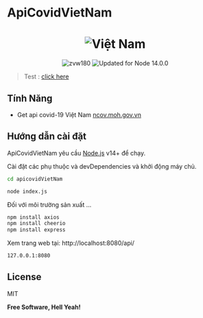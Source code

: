 # ApiCovidVietNam
<h1 align="center">
  <img src="https://upload.wikimedia.org/wikipedia/commons/thumb/2/21/Flag_of_Vietnam.svg/1920px-Flag_of_Vietnam.svg.png" alt="Việt Nam">
</h1>

<div align="center">
 <img src="https://komarev.com/ghpvc/?username=zvw180&label=Profile%20views&color=0e75b6&style=flat" alt="zvw180" /> <img src="https://img.shields.io/badge/ %E2%9C%94%20Updated%20For%20Version%20-%20Node%2014.0.0-brightgreen.svg" alt="Updated for Node 14.0.0">

</div>

> Test : [click here](https://apicovidvn.herokuapp.com/api/)



## Tính Năng

- Get api covid-19 Việt Nam [ncov.moh.gov.vn](https://ncov.moh.gov.vn//)


## Hướng dẫn cài đặt

ApiCovidVietNam yêu cầu [Node.js](https://nodejs.org/) v14+ để chạy.

Cài đặt các phụ thuộc và devDependencies và khởi động máy chủ.

```sh
cd apicovidVietNam

node index.js
```

Đối với môi trường sản xuất ...

```sh
npm install axios
npm install cheerio
npm install express
```

Xem trang web tại: http://localhost:8080/api/

```sh
127.0.0.1:8080
```

## License

MIT

**Free Software, Hell Yeah!**

